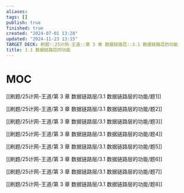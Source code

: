```yaml
---
aliases: 
tags: []
publish: true
finished: true
created: "2024-07-01 13:28"
updated: "2024-11-23 13:15"
TARGET DECK: 刷题::25计网-王道::第 3 章 数据链路层::3.1 数据链路层的功能
title: 3.1 数据链路层的功能
---
```

# MOC

[[刷题/25计网-王道/第 3 章 数据链路层/3.1 数据链路层的功能/题1]]

[[刷题/25计网-王道/第 3 章 数据链路层/3.1 数据链路层的功能/题2]]

[[刷题/25计网-王道/第 3 章 数据链路层/3.1 数据链路层的功能/题3]]

[[刷题/25计网-王道/第 3 章 数据链路层/3.1 数据链路层的功能/题4]]

[[刷题/25计网-王道/第 3 章 数据链路层/3.1 数据链路层的功能/题5]]

[[刷题/25计网-王道/第 3 章 数据链路层/3.1 数据链路层的功能/题6]]

[[刷题/25计网-王道/第 3 章 数据链路层/3.1 数据链路层的功能/题7]]

[[刷题/25计网-王道/第 3 章 数据链路层/3.1 数据链路层的功能/题8]]

